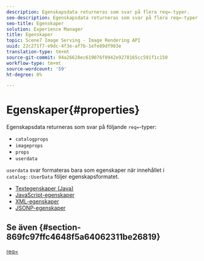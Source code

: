 ```yaml
---
description: Egenskapsdata returneras som svar på flera req=-typer.
seo-description: Egenskapsdata returneras som svar på flera req=-typer.
seo-title: Egenskaper
solution: Experience Manager
title: Egenskaper
topic: Scene7 Image Serving - Image Rendering API
uuid: 22c271f7-e9dc-4f3e-af7b-1efe89df983e
translation-type: tm+mt
source-git-commit: 94a26628ec619076f0942e9278165cc591f1c150
workflow-type: tm+mt
source-wordcount: '59'
ht-degree: 0%

---
```



# Egenskaper{#properties}

Egenskapsdata returneras som svar på följande `req=`-typer:

* `catalogprops`
* `imageprops`
* `props`
* `userdata`

`userdata` svar formateras bara som egenskaper när innehållet i  `catalog::UserData` följer egenskapsformatet.

* [Textegenskaper (Java)](r-text-java-properties.md)
* [JavaScript-egenskaper](r-javascript-properties.md)
* [XML-egenskaper](r-xml-properties.md)
* [JSONP-egenskaper](r-json-properties.md)


## Se även {#section-869fc97ffc4648f5a64062311be26819}

[req=](../../../../../../is-api/http-ref/image-serving-api-ref/c-http-protocol-reference/c-command-reference/r-req/r-req.md#reference-907cdb4a97034db7ad94695f25552e76)
